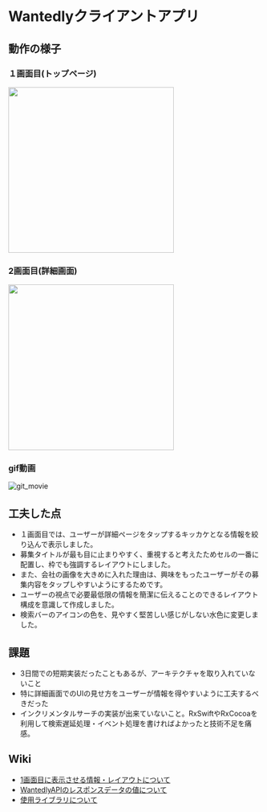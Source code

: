 # Wantedlyクライアントアプリ

## 動作の様子
### １画面目(トップページ)
<img src="https://user-images.githubusercontent.com/28621480/53523093-38886a80-3b1f-11e9-852d-26694f3f1972.png" width="330">

### 2画面目(詳細画面)
<img src="https://user-images.githubusercontent.com/28621480/53523199-88673180-3b1f-11e9-9ac4-17a29e994e9a.png" width="330">

### gif動画
![git_movie](https://user-images.githubusercontent.com/28621480/53525017-3ecd1580-3b24-11e9-93fe-0842dbaeea1d.gif)

## 工夫した点
- １画面目では、ユーザーが詳細ページをタップするキッカケとなる情報を絞り込んで表示しました。
- 募集タイトルが最も目に止まりやすく、重視すると考えたためセルの一番に配置し、枠でも強調するレイアウトにしました。
- また、会社の画像を大きめに入れた理由は、興味をもったユーザーがその募集内容をタップしやすいようにするためです。
- ユーザーの視点で必要最低限の情報を簡潔に伝えることのできるレイアウト構成を意識して作成しました。
- 検索バーのアイコンの色を、見やすく堅苦しい感じがしない水色に変更しました。

## 課題
- 3日間での短期実装だったこともあるが、アーキテクチャを取り入れていないこと
- 特に詳細画面でのUIの見せ方をユーザーが情報を得やすいように工夫するべきだった
- インクリメンタルサーチの実装が出来ていないこと。RxSwiftやRxCocoaを利用して検索遅延処理・イベント処理を書ければよかったと技術不足を痛感。

## Wiki
- [1画面目に表示させる情報・レイアウトについて](https://github.com/tomu28/Wantedly-iOS-Work/wiki/1%E7%94%BB%E9%9D%A2%E7%9B%AE%E3%81%AB%E8%A1%A8%E7%A4%BA%E3%81%95%E3%81%9B%E3%82%8B%E6%83%85%E5%A0%B1%E3%83%BB%E3%83%AC%E3%82%A4%E3%82%A2%E3%82%A6%E3%83%88%E3%81%AB%E3%81%A4%E3%81%84%E3%81%A6)
- [WantedlyAPIのレスポンスデータの値について](https://github.com/tomu28/Wantedly-iOS-Work/wiki/WantedlyAPI%E3%81%AE%E3%83%AC%E3%82%B9%E3%83%9D%E3%83%B3%E3%82%B9%E3%83%87%E3%83%BC%E3%82%BF%E3%81%AE%E5%80%A4%E3%81%AB%E3%81%A4%E3%81%84%E3%81%A6)
- [使用ライブラリについて](https://github.com/tomu28/Wantedly-iOS-Work/wiki/%E4%BD%BF%E7%94%A8%E3%83%A9%E3%82%A4%E3%83%96%E3%83%A9%E3%83%AA%E3%81%AB%E3%81%A4%E3%81%84%E3%81%A6)
